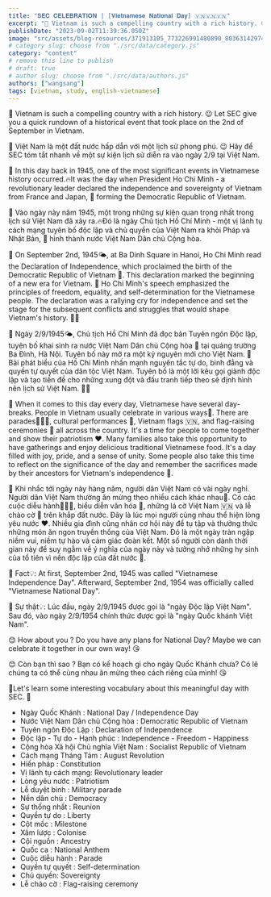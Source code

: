 ```yaml
---
title: "𝐒𝐄𝐂 𝐂𝐄𝐋𝐄𝐁𝐑𝐀𝐓𝐈𝐎𝐍 | [𝐕𝐢𝐞𝐭𝐧𝐚𝐦𝐞𝐬𝐞 𝐍𝐚𝐭𝐢𝐨𝐧𝐚𝐥 𝐃𝐚𝐲] 🇻🇳🇻🇳🇻🇳"
excerpt: "📌 Vietnam is such a compelling country with a rich history. 😉 Let SEC give you a quick rundown of a historical event that took place on the 2nd of September in Vietnam."
publishDate: "2023-09-02T11:39:36.050Z"
image: "src/assets/blog-resources/371913105_773226991480890_8036314297417844703_n.jpg"
# category slug: choose from "./src/data/category.js"
category: "content"
# remove this line to publish
# draft: true
# author slug: choose from "./src/data/authors.js"
authors: ["wangsang"]
tags: [vietnam, study, english-vietnamese]
---
```

<!-- [𝐍𝐠𝐚̀𝐲 𝐐𝐮ố𝐜 𝐤𝐡𝐚́𝐧𝐡 𝐕𝐢𝐞̣̂𝐭 𝐍𝐚𝐦] 🇻🇳🇻🇳🇻🇳 -->
📌 Vietnam is such a compelling country with a rich history. 😉 Let SEC give you a quick rundown of a historical event that took place on the 2nd of September in Vietnam.

📌 Việt Nam là một đất nước hấp dẫn với một lịch sử phong phú. 😉 Hãy để SEC tóm tắt nhanh về một sự kiện lịch sử diễn ra vào ngày 2/9 tại Việt Nam. 

📌 In this day back in 1945, one of the most significant events in Vietnamese history occurred.🔥It was the day when President Ho Chi Minh - a revolutionary leader declared the independence and sovereignty of Vietnam from France and Japan, 🥳 forming the Democratic Republic of Vietnam. 

📌 Vào ngày này năm 1945, một trong những sự kiện quan trọng nhất trong lịch sử Việt Nam đã xảy ra.🔥Đó là ngày Chủ tịch Hồ Chí Minh - một vị lãnh tụ cách mạng tuyên bố độc lập và chủ quyền của Việt Nam ra khỏi Pháp và Nhật Bản, 🥳 hình thành nước Việt Nam Dân chủ Cộng hòa. 

📌 On September 2nd, 1945🌤️, at Ba Dinh Square in Hanoi, Ho Chi Minh read the Declaration of Independence, which proclaimed the birth of the Democratic Republic of Vietnam 🌻. This declaration marked the beginning of a new era for Vietnam. 📜 Ho Chi Minh's speech emphasized the principles of freedom, equality, and self-determination for the Vietnamese people. The declaration was a rallying cry for independence and set the stage for the subsequent conflicts and struggles that would shape Vietnam's history. 🫶🏻

📌 Ngày 2/9/1945🌤️, Chủ tịch Hồ Chí Minh đã đọc bản Tuyên ngôn Độc lập, tuyên bố khai sinh ra nước Việt Nam Dân chủ Cộng hòa 🌻 tại quảng trường Ba Đình, Hà Nội. Tuyên bố này mở ra một kỷ nguyên mới cho Việt Nam. 📜 Bài phát biểu của Hồ Chí Minh nhấn mạnh nguyên tắc tự do, bình đẳng và quyền tự quyết của dân tộc Việt Nam. Tuyên bố là một lời kêu gọi giành độc lập và tạo tiền đề cho những xung đột và đấu tranh tiếp theo sẽ định hình nên lịch sử Việt Nam. 🫶🏻

📌 When it comes to this day every day, Vietnamese have several day-breaks. People in Vietnam usually celebrate in various ways🎉. There are parades👮🏻‍♂️, cultural performances 🎊, Vietnam flags 🇻🇳, and flag-raising ceremonies 🫡 all across the country. It's a time for people to come together and show their patriotism ❤️. Many families also take this opportunity to have gatherings and enjoy delicious traditional Vietnamese food. It's a day filled with joy, pride, and a sense of unity. Some people also take this time to reflect on the significance of the day and remember the sacrifices made by their ancestors for Vietnam's independence 🥰. 

📌 Khi nhắc tới ngày này hàng năm, người dân Việt Nam có vài ngày nghỉ. Người dân Việt Nam thường ăn mừng theo nhiều cách khác nhau🎉. Có các cuộc diễu hành👮🏻‍♂️, biểu diễn văn hóa 🎊, những lá cờ Việt Nam 🇻🇳 và lễ chào cờ 🫡 trên khắp đất nước. Đây là lúc mọi người cùng nhau thể hiện lòng yêu nước ❤️. Nhiều gia đình cũng nhân cơ hội này để tụ tập và thưởng thức những món ăn ngon truyền thống của Việt Nam. Đó là một ngày tràn ngập niềm vui, niềm tự hào và cảm giác đoàn kết. Một số người còn dành thời gian này để suy ngẫm về ý nghĩa của ngày này và tưởng nhớ những hy sinh của tổ tiên vì nền độc lập của đất nước 🥰. 

📌 Fact💡: At first, September 2nd, 1945 was called "Vietnamese Independence Day". Afterward, September 2nd, 1954 was officially called "Vietnamese National Day".

📌 Sự thật💡: Lúc đầu, ngày 2/9/1945 được gọi là "ngày Độc lập Việt Nam". Sau đó, vào ngày 2/9/1954 chính thức được gọi là "ngày Quốc khánh Việt Nam".

😊 How about you ? Do you have any plans for National Day? Maybe we can celebrate it together in our own way! 😘

😊 Còn bạn thì sao ? Bạn có kế hoạch gì cho ngày Quốc Khánh chưa? Có lẽ chúng ta có thể cùng nhau ăn mừng theo cách riêng của mình! 😘

📌Let's learn some interesting vocabulary about this meaningful day with SEC. 📝
- Ngày Quốc Khánh : National Day / Independence Day 
- Nước Việt Nam Dân chủ Cộng hòa : Democratic Republic of Vietnam 
- Tuyên ngôn Độc Lập : Declaration of Independence 
- Độc lập - Tự do - Hạnh phúc : Independence - Freedom - Happiness
- Cộng hòa Xã hội Chủ nghĩa Việt Nam : Socialist Republic of Vietnam
- Cách mạng Tháng Tám : August Revolution
- Hiến pháp : Constitution 
- Vị lãnh tụ cách mạng: Revolutionary leader
- Lòng yêu nước : Patriotism 
- Lễ duyệt binh : Military parade 
- Nền dân chủ : Democracy
- Sự thống nhất : Reunion
- Quyền tự do : Liberty
- Cột mốc : Milestone 
- Xâm lược : Colonise 
- Cội nguồn : Ancestry 
- Quốc ca : National Anthem
- Cuộc diễu hành : Parade
- Quyền tự quyết : Self-determination
- Chủ quyền: Sovereignty
- Lễ chào cờ : Flag-raising ceremony
